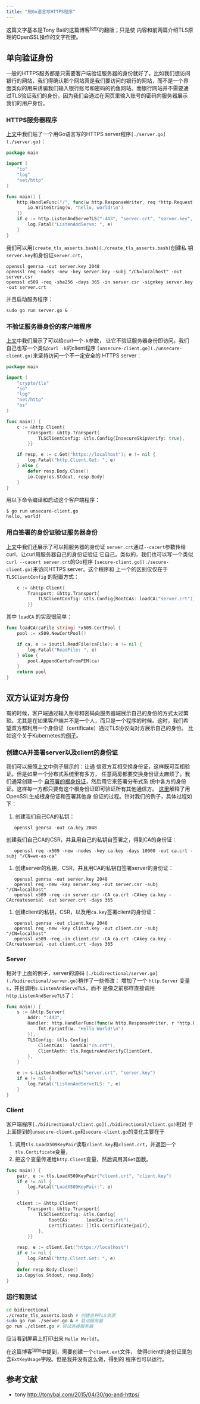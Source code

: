 ```yaml
---
title: "用Go语言写HTTPS程序"
---
```


这篇文字基本是Tony Bai的这篇博客<sup>[tony](#tony)</sup>的翻版；只是使
内容和前两篇介绍TLS原理的OpenSSL操作的文字衔接。

## 单向验证身份

一般的HTTPS服务都是只需要客户端验证服务器的身份就好了。比如我们想访问
银行的网站，我们得确认那个网站真是我们要访问的银行的网站，而不是一个界
面类似的用来诱骗我们输入银行账号和密码的钓鱼网站。而银行网站并不需要通
过TLS验证我们的身份，因为我们会通过在网页里输入账号的密码向服务器展示
我们的用户身份。

### HTTPS服务器程序

[上文](./openssl.html#https-server)中我们贴了一个用Go语言写的HTTPS
server程序`[./server.go](./server.go)`：

```go
package main

import (
	"io"
	"log"
	"net/http"
)

func main() {
	http.HandleFunc("/", func(w http.ResponseWriter, req *http.Request) {
		io.WriteString(w, "hello, world!\n")
	})
	if e := http.ListenAndServeTLS(":443", "server.crt", "server.key", nil); e != nil {
		log.Fatal("ListenAndServe: ", e)
	}
}
```

我们可以用`[create_tls_asserts.bash](./create_tls_asserts.bash)`创建私
钥 `server.key`和身份证`server.crt`，

```
openssl genrsa -out server.key 2048
openssl req -nodes -new -key server.key -subj "/CN=localhost" -out server.csr
openssl x509 -req -sha256 -days 365 -in server.csr -signkey server.key -out server.crt
```

并且启动服务程序：

```
sudo go run server.go &
```

### 不验证服务器身份的客户端程序

[上文](./openssl.html#https-server)中我们展示了可以给curl一个`-k`参数，
让它不验证服务器身份即访问。我们自己也写一个类似`curl -k`的client程序
`[unsecure-client.go](./unsecure-client.go)`来坚持访问一个不一定安全的
HTTPS server：

```go
package main

import (
	"crypto/tls"
	"io"
	"log"
	"net/http"
	"os"
)

func main() {
	c := &http.Client{
		Transport: &http.Transport{
			TLSClientConfig: &tls.Config{InsecureSkipVerify: true},
		}}

	if resp, e := c.Get("https://localhost"); e != nil {
		log.Fatal("http.Client.Get: ", e)
	} else {
		defer resp.Body.Close()
		io.Copy(os.Stdout, resp.Body)
	}
}
```

用以下命令编译和启动这个客户端程序：

```
$ go run unsecure-client.go
hello, world!
```

### 用自签署的身份证验证服务器身份

[上文](./openssl.html#https-server)中我们还展示了可以把服务器的身份证
`server.crt`通过`--cacert`参数传给curl，让curl用服务器自己的身份证验证
它自己。类似的，我们也可以写一个类似`curl --cacert server.crt`的Go程序
`[secure-client.go](./secure-client.go)`来访问HTTPS server。这个程序和
上一个的区别仅仅在于 `TLSClientConfig` 的配置方式：

```go
	c := &http.Client{
		Transport: &http.Transport{
			TLSClientConfig: &tls.Config{RootCAs: loadCA("server.crt")},
		}}
```

其中 `loadCA` 的实现很简单：

```go
func loadCA(caFile string) *x509.CertPool {
	pool := x509.NewCertPool()

	if ca, e := ioutil.ReadFile(caFile); e != nil {
		log.Fatal("ReadFile: ", e)
	} else {
		pool.AppendCertsFromPEM(ca)
	}
	return pool
}
```

## 双方认证对方身份

有的时候，客户端通过输入账号和密码向服务器端展示自己的身份的方式太过繁
琐。尤其是在如果客户端并不是一个人，而只是一个程序的时候。这时，我们希
望双方都利用一个身份证（certificate）通过TLS协议向对方展示自己的身份。
比如这个关于Kubernetes的[例子](./tls.html#双方认证)。

### 创建CA并签署server以及client的身份证

我们可以按照[上文](#用自签署的身份证验证服务器身份)中例子展示的：让通
信双方互相交换身份证，这样既可互相验证。但是如果一个分布式系统里有多方，
任意两房都要交换身份证太麻烦了。我们通常创建一个
[自签署的根身份证](./tls.html#根身份证和自签名)，然后用它来签署分布式系
统中各方的身份证。这样每一方都只要有这个根身份证即可验证所有其他通信方。
[这里](./openssl.html#签署身份证)解释了用OpenSSL生成根身份证和签署其他身
份证的过程。针对我们的例子，具体过程如下：

1. 创建我们自己CA的私钥：

```
   openssl genrsa -out ca.key 2048
```

   创建我们自己CA的CSR，并且用自己的私钥自签署之，得到CA的身份证：

```
   openssl req -x509 -new -nodes -key ca.key -days 10000 -out ca.crt -subj "/CN=we-as-ca"
```

1. 创建server的私钥，CSR，并且用CA的私钥自签署server的身份证：

```
   openssl genrsa -out server.key 2048
   openssl req -new -key server.key -out server.csr -subj "/CN=localhost"
   openssl x509 -req -in server.csr -CA ca.crt -CAkey ca.key -CAcreateserial -out server.crt -days 365
```

1. 创建client的私钥，CSR，以及用`ca.key`签署client的身份证：

```
   openssl genrsa -out client.key 2048
   openssl req -new -key client.key -out client.csr -subj "/CN=localhost"
   openssl x509 -req -in client.csr -CA ca.crt -CAkey ca.key -CAcreateserial -out client.crt -days 365
```

### Server

相对于上面的例子，server的源码
`[./bidirectional/server.go](./bidirectional/server.go)`稍作了一些修改：
增加了一个 `http.Server` 变量`s`，并且调用`s.ListenAndServeTLS`，而不
是像之前那样直接调用`http.ListenAndServeTLS`了：

```go
func main() {
	s := &http.Server{
		Addr: ":443",
		Handler: http.HandlerFunc(func(w http.ResponseWriter, r *http.Request) {
			fmt.Fprintf(w, "Hello World!\n")
		}),
		TLSConfig: &tls.Config{
			ClientCAs:  loadCA("ca.crt"),
			ClientAuth: tls.RequireAndVerifyClientCert,
		},
	}

	e := s.ListenAndServeTLS("server.crt", "server.key")
	if e != nil {
		log.Fatal("ListenAndServeTLS: ", e)
	}
}
```

### Client

客户端程序`[./bidirectional/client.go](./bidirectional/client.go)`相对
于上面提到的`unsecure-client.go`和`secure-client.go`的变化主要在于

1. 调用`tls.LoadX509KeyPair`读取`client.key`和`client.crt`，并返回一个
   `tls.Certificate`变量，
1. 把这个变量传递给`http.Client`变量，然后调用其`Get`函数。

```go
func main() {
	pair, e := tls.LoadX509KeyPair("client.crt", "client.key")
	if e != nil {
		log.Fatal("LoadX509KeyPair:", e)
	}

	client := &http.Client{
		Transport: &http.Transport{
			TLSClientConfig: &tls.Config{
				RootCAs:      loadCA("ca.crt"),
				Certificates: []tls.Certificate{pair},
			},
		}}

	resp, e := client.Get("https://localhost")
	if e != nil {
		log.Fatal("http.Client.Get: ", e)
	}
	defer resp.Body.Close()
	io.Copy(os.Stdout, resp.Body)
}
```


### 运行和测试

```sh
cd bidirectional
./create_tls_asserts.bash # 创建各种TLS资源
sudo go run ./server.go & # 启动服务器
go run ./client.go # 尝试连接服务器
```

应当看到屏幕上打印出来 `Hello World!`。

在这篇博客<sup>[tony](#tony)</sup>中提到，需要创建一个`client.ext`文件，
使得client的身份证里包含`ExtKeyUsage`字段。但是我并没有这么做，得到的
程序也可以运行。

## 参考文献

- <a name=tony>tony</a> http://tonybai.com/2015/04/30/go-and-https/
